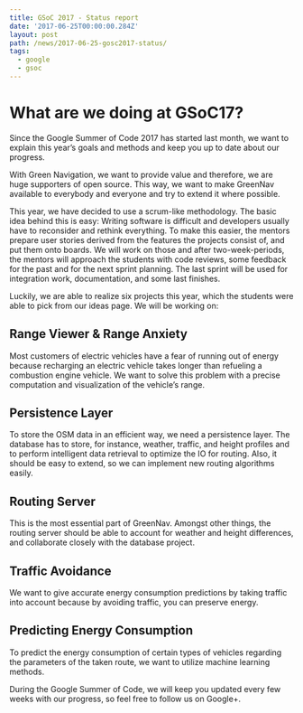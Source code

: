 ```yaml
---
title: GSoC 2017 - Status report
date: '2017-06-25T00:00:00.284Z'
layout: post
path: /news/2017-06-25-gosc2017-status/
tags:
  - google
  - gsoc
---
```


# What are we doing at GSoC17?
 
Since the Google Summer of Code 2017 has started last month, we want to explain this year’s goals and methods and keep you up to date about our progress.
 
With Green Navigation, we want to provide value and therefore, we are huge supporters of open source. This way, we want to make GreenNav available to everybody and everyone and try to extend it where possible.
 
This year, we have decided to use a scrum-like methodology. The basic idea behind this is easy: Writing software is difficult and developers usually have to reconsider and rethink everything. To make this easier, the mentors prepare user stories derived from the features the projects consist of, and put them onto boards. We will work on those and after two-week-periods, the mentors will approach the students with code reviews, some feedback for the past and for the next sprint planning. The last sprint will be used for integration work, documentation, and some last finishes.
 
Luckily, we are able to realize six projects this year, which the students were able to pick from our ideas page. We will be working on: 
 
## Range Viewer & Range Anxiety
Most customers of electric vehicles have a fear of running out of energy because recharging an electric vehicle takes longer than refueling a combustion engine vehicle. We want to solve this problem with a precise computation and visualization of the vehicle’s range.
 
## Persistence Layer
To store the OSM data in an efficient way, we need a persistence layer. The database has to store, for instance, weather, traffic, and height profiles and to perform intelligent data retrieval to optimize the IO for routing. Also, it should be easy to extend, so we can implement new routing algorithms easily. 
 
## Routing Server
This is the most essential part of GreenNav. Amongst other things, the routing server should be able to account for weather and height differences, and collaborate closely with the database project. 
 
## Traffic Avoidance
We want to give accurate energy consumption predictions by taking traffic into account because by avoiding traffic, you can preserve energy.
 
## Predicting Energy Consumption
To predict the energy consumption of certain types of vehicles regarding the parameters of the taken route, we want to utilize machine learning methods. 
 
During the Google Summer of Code, we will keep you updated every few weeks with our progress, so feel free to follow us on Google+.
